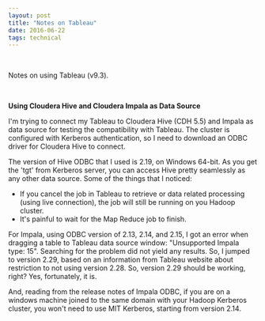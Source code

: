```yaml
---
layout: post
title: "Notes on Tableau"
date: 2016-06-22
tags: technical
---
```

<br/>

Notes on using Tableau (v9.3).

<br/>

**Using Cloudera Hive and Cloudera Impala as Data Source**

I'm trying to connect my Tableau to Cloudera Hive (CDH 5.5) and Impala as data source for testing the compatibility with Tableau. The cluster is configured with Kerberos authentication, so I need to download an ODBC driver for Cloudera Hive to connect.

The version of Hive ODBC that I used is 2.19, on Windows 64-bit. As you get the 'tgt' from Kerberos server, you can access Hive pretty seamlessly as any other data source. Some of the things that I noticed:

* If you cancel the job in Tableau to retrieve or data related processing (using live connection), the job will still be running on you Hadoop cluster.
* It's painful to wait for the Map Reduce job to finish. 

For Impala, using ODBC version of 2.13, 2.14, and 2.15, I got an error when dragging a table to Tableau data source window: "Unsupported Impala type: 15". Searching for the problem did not yield any results. So, I jumped to version 2.29, based on an information from Tableau website about restriction to not using version 2.28. So, version 2.29 should be working, right? Yes, fortunately, it is.

And, reading from the release notes of Impala ODBC, if you are on a windows machine joined to the same domain with your Hadoop Kerberos cluster, you won't need to use MIT Kerberos, starting from version 2.14.

<br/>


